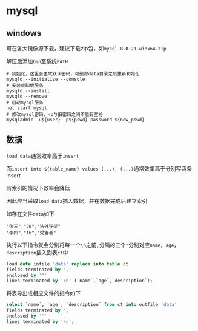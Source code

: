 # mysql

## windows

可在各大镜像源下载，建议下载zip包，如`mysql-8.0.21-winx64.zip`

解压后添加`bin`至系统`PATH`

```shell
# 初始化，这里会生成默认密码，可删除data目录之后重新初始化
mysqld --initialize --console
# 安装或卸载服务
mysqld --install
mysqld --remove
# 启动mysql服务
net start mysql
# 修改mysql密码，-p与旧密码之间不能有空格
mysqladmin -u${user} -p${pswd} password ${new_pswd}
```

## 数据

`load data`通常效率高于`insert`

而`insert into ${table_name} values (...), (...)`通常效率高于分别写两条insert

有索引的情况下效率会降低

因此应当采取`load data`插入数据，并在数据完成后建立索引

如存在文件`data`如下

```
"张三","20","法外狂徒"
"李四","16","受害者"
```

执行以下指令就会分别将每一个`\n`之前`,`分隔的三个`"`分别对应`name`，`age`，`description`插入到表`ct`中

```sql
load data infile 'data' replace into table ct
fields terminated by ','
enclosed by '"'
lines terminated by '\n' (`name`,`age`,`description`);
```

将表导出成相应文件的指令如下

```sql
select `name`, `age`, `description` from ct into outfile 'data'
fields terminated by ','
enclosed by '"'
lines terminated by '\n';
```
